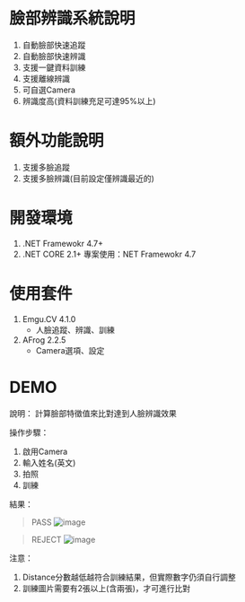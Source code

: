 
# 臉部辨識系統說明 #
1. 自動臉部快速追蹤
2. 自動臉部快速辨識
3. 支援一鍵資料訓練
4. 支援離線辨識
5. 可自選Camera
6. 辨識度高(資料訓練充足可達95%以上)

# 額外功能說明 #
1. 支援多臉追蹤
2. 支援多臉辨識(目前設定僅辨識最近的)

# 開發環境 #
1. .NET Framewokr 4.7+
2. .NET CORE 2.1+
專案使用：NET Framewokr 4.7

# 使用套件 #
1. Emgu.CV 4.1.0
   - 人臉追蹤、辨識、訓練 
2. AFrog 2.2.5
   - Camera選項、設定

# DEMO #
說明：
計算臉部特徵值來比對達到人臉辨識效果

操作步驟：
1. 啟用Camera 
2. 輸入姓名(英文)
3. 拍照
4. 訓練

結果：
> PASS
![image](https://i.imgur.com/4NCkUAZ.png)

> REJECT
![image](https://i.imgur.com/A6RAY7o.png)

注意：
1. Distance分數越低越符合訓練結果，但實際數字仍須自行調整
2. 訓練圖片需要有2張以上(含兩張)，才可進行比對
